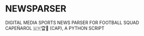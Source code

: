 # NEWSPARSER
DIGITAL MEDIA SPORTS NEWS PARSER FOR FOOTBALL SQUAD CAPEÑAROL 🇺🇾🏆🚂 (CAP), A PYTHON SCRIPT
